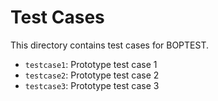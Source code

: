 # Test Cases

This directory contains test cases for BOPTEST.

- ``testcase1``: Prototype test case 1
- ``testcase2``: Prototype test case 2
- ``testcase3``: Prototype test case 3
